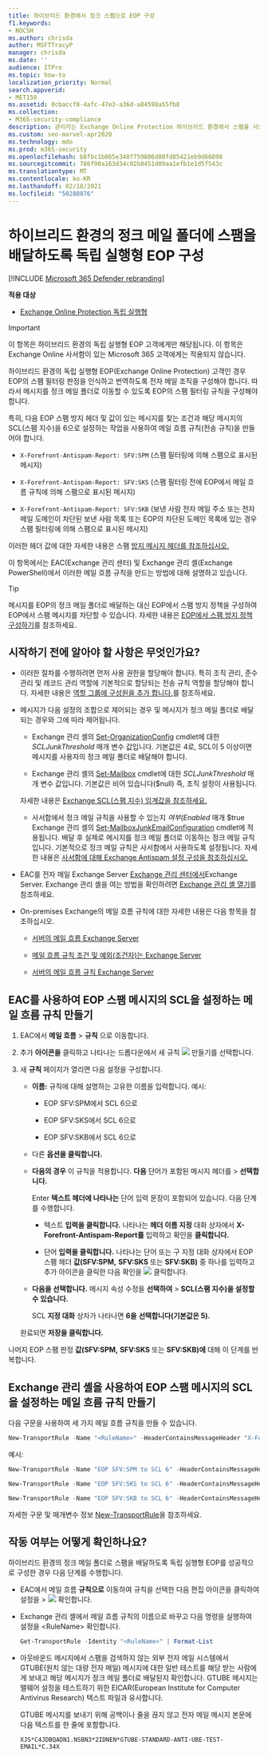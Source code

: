 ```yaml
---
title: 하이브리드 환경에서 정크 스팸으로 EOP 구성
f1.keywords:
- NOCSH
ms.author: chrisda
author: MSFTTracyP
manager: chrisda
ms.date: ''
audience: ITPro
ms.topic: how-to
localization_priority: Normal
search.appverid:
- MET150
ms.assetid: 0cbaccf8-4afc-47e3-a36d-a84598a55fb8
ms.collection:
- M365-security-compliance
description: 관리자는 Exchange Online Protection 하이브리드 환경에서 스팸을 사용자 정크 메일 폴더로 라우팅하는 방법을 배울 수 있습니다.
ms.custom: seo-marvel-apr2020
ms.technology: mdo
ms.prod: m365-security
ms.openlocfilehash: b8fbc1b065e348f759806d80fd85421eb9d66098
ms.sourcegitcommit: 786f90a163d34c02b8451d09aa1efb1e1d5f543c
ms.translationtype: MT
ms.contentlocale: ko-KR
ms.lasthandoff: 02/18/2021
ms.locfileid: "50288876"
---
```

# <a name="configure-standalone-eop-to-deliver-spam-to-the-junk-email-folder-in-hybrid-environments"></a>하이브리드 환경의 정크 메일 폴더에 스팸을 배달하도록 독립 실행형 EOP 구성

[!INCLUDE [Microsoft 365 Defender rebranding](../includes/microsoft-defender-for-office.md)]

**적용 대상**
-  [Exchange Online Protection 독립 실행형](exchange-online-protection-overview.md)

> [!IMPORTANT]
> 이 항목은 하이브리드 환경의 독립 실행형 EOP 고객에게만 해당됩니다. 이 항목은 Exchange Online 사서함이 있는 Microsoft 365 고객에게는 적용되지 않습니다.

하이브리드 환경의 독립 실행형 EOP(Exchange Online Protection) 고객인 경우 EOP의 스팸 필터링 판정을 인식하고 번역하도록 전자 메일 조직을 구성해야 합니다. 따라서 메시지를 정크 메일 폴더로 이동할 수 있도록 EOP의 스팸 필터링 규칙을 구성해야 합니다.

특히, 다음 EOP 스팸 방지 헤더 및 값이 있는 메시지를 찾는 조건과 해당 메시지의 SCL(스팸 지수)을 6으로 설정하는 작업을 사용하여 메일 흐름 규칙(전송 규칙)을 만들어야 합니다.

- `X-Forefront-Antispam-Report: SFV:SPM` (스팸 필터링에 의해 스팸으로 표시된 메시지)

- `X-Forefront-Antispam-Report: SFV:SKS` (스팸 필터링 전에 EOP에서 메일 흐름 규칙에 의해 스팸으로 표시된 메시지)

- `X-Forefront-Antispam-Report: SFV:SKB` (보낸 사람 전자 메일 주소 또는 전자 메일 도메인이 차단된 보낸 사람 목록 또는 EOP의 차단된 도메인 목록에 있는 경우 스팸 필터링에 의해 스팸으로 표시된 메시지)

이러한 헤더 값에 대한 자세한 내용은 스팸 [방지 메시지 헤더를 참조하십시오.](anti-spam-message-headers.md)

이 항목에서는 EAC(Exchange 관리 센터) 및 Exchange 관리 셸(Exchange PowerShell)에서 이러한 메일 흐름 규칙을 만드는 방법에 대해 설명하고 있습니다.

> [!TIP]
> 메시지를 EOP의 정크 메일 폴더로 배달하는 대신 EOP에서 스팸 방지 정책을 구성하여 EOP에서 스팸 메시지를 차단할 수 있습니다. 자세한 내용은 [EOP에서 스팸 방지 정책 구성하기](configure-your-spam-filter-policies.md)를 참조하세요.

## <a name="what-do-you-need-to-know-before-you-begin"></a>시작하기 전에 알아야 할 사항은 무엇인가요?

- 이러한 절차를 수행하려면 먼저 사용 권한을 할당해야 합니다. 특히 조직 관리, 준수  관리 및 레코드 관리 역할에 기본적으로 할당되는 전송 규칙 역할을 할당해야 합니다.   자세한 내용은 [역할 그룹에 구성원을 추가 합니다.](https://docs.microsoft.com/Exchange/permissions/role-group-members#add-members-to-a-role-group)를 참조하세요.

- 메시지가 다음 설정의 조합으로 제어되는 경우 및 메시지가 정크 메일 폴더로 배달되는 경우와 그에 따라 제어됩니다.

  - Exchange 관리 셸의 [Set-OrganizationConfig](https://docs.microsoft.com/powershell/module/exchange/set-organizationconfig) cmdlet에 대한 _SCLJunkThreshold_ 매개 변수 값입니다. 기본값은 4로, SCL이 5 이상이면 메시지를 사용자의 정크 메일 폴더로 배달해야 합니다.

  - Exchange 관리 셸의 [Set-Mailbox](https://docs.microsoft.com/powershell/module/exchange/set-mailbox) cmdlet에 대한 _SCLJunkThreshold_ 매개 변수 값입니다. 기본값은 비어 있습니다($null) 즉, 조직 설정이 사용됩니다.

  자세한 내용은 [Exchange SCL(스팸 지수) 임계값을 참조하세요.](https://docs.microsoft.com/Exchange/antispam-and-antimalware/antispam-protection/scl)

  - 사서함에서 정크 메일 규칙을 사용할 수 있는지 _여부(Enabled_ 매개 $true Exchange 관리 셸의 [Set-MailboxJunkEmailConfiguration](https://docs.microsoft.com/powershell/module/exchange/set-mailboxjunkemailconfiguration) cmdlet에 적용됩니다. 배달 후 실제로 메시지를 정크 메일 폴더로 이동하는 정크 메일 규칙입니다. 기본적으로 정크 메일 규칙은 사서함에서 사용하도록 설정됩니다. 자세한 내용은 [사서함에 대해 Exchange Antispam 설정 구성을 참조하십시오.](https://docs.microsoft.com/Exchange/antispam-and-antimalware/antispam-protection/configure-antispam-settings)

- EAC를 전자 메일 Exchange Server [Exchange 관리 센터에서](https://docs.microsoft.com/Exchange/architecture/client-access/exchange-admin-center)Exchange Server. Exchange 관리 셸을 여는 방법을 확인하려면 [Exchange 관리 셸 열기](https://docs.microsoft.com/powershell/exchange/open-the-exchange-management-shell)를 참조하세요.

- On-premises Exchange의 메일 흐름 규칙에 대한 자세한 내용은 다음 항목을 참조하십시오.

  - [서버의 메일 흐름 Exchange Server](https://docs.microsoft.com/Exchange/policy-and-compliance/mail-flow-rules/mail-flow-rules)

  - [메일 흐름 규칙 조건 및 예외(조건자)는 Exchange Server](https://docs.microsoft.com/Exchange/policy-and-compliance/mail-flow-rules/conditions-and-exceptions)

  - [서버의 메일 흐름 규칙 Exchange Server](https://docs.microsoft.com/Exchange/policy-and-compliance/mail-flow-rules/actions)

## <a name="use-the-eac-to-create-mail-flow-rules-that-set-the-scl-of-eop-spam-messages"></a>EAC를 사용하여 EOP 스팸 메시지의 SCL을 설정하는 메일 흐름 규칙 만들기

1. EAC에서 **메일 흐름** \> **규칙** 으로 이동합니다.

2. 추가 **아이콘을** 클릭하고 나타나는 드롭다운에서 새 규칙 ![ ](../../media/ITPro-EAC-AddIcon.png) 만들기를 선택합니다. 

3. 새 **규칙** 페이지가 열리면 다음 설정을 구성합니다.

   - **이름:** 규칙에 대해 설명하는 고유한 이름을 입력합니다. 예시:

     - EOP SFV:SPM에서 SCL 6으로

     - EOP SFV:SKS에서 SCL 6으로

     - EOP SFV:SKB에서 SCL 6으로

   - 다른 **옵션을 클릭합니다.**

   - **다음의 경우** 이 규칙을 적용합니다. **다음** 단어가 포함된 메시지 헤더를 \> **선택합니다.**

     Enter **텍스트 헤더에 나타나는** 단어 입력 문장이 포함되어 있습니다. 다음 단계를 수행합니다.

     - 텍스트 **입력을 클릭합니다.** 나타나는 **헤더 이름 지정** 대화 상자에서 **X-Forefront-Antispam-Report를** 입력하고 확인을 **클릭합니다.**

     - 단어 **입력을 클릭합니다.** 나타나는  단어 또는 구 지정 대화 상자에서 EOP 스팸 헤더 **값(SFV:SPM,** **SFV:SKS** 또는 **SFV:SKB)** 중 하나를 입력하고 추가 아이콘을 클릭한 다음 확인을  ![ ](../../media/ITPro-EAC-AddIcon.png) 클릭합니다. 

   - **다음을 선택합니다.** 메시지 속성 수정을 **선택하여** \> **SCL(스팸 지수)을 설정할 수 있습니다.**

     SCL **지정 대화** 상자가 나타나면 **6을** **선택합니다(기본값은 5).**

   완료되면 **저장을 클릭합니다.**

나머지 EOP 스팸 판정 **값(SFV:SPM,** **SFV:SKS** 또는 **SFV:SKB)에** 대해 이 단계를 반복합니다.

## <a name="use-the-exchange-management-shell-to-create-mail-flow-rules-that-set-the-scl-of-eop-spam-messages"></a>Exchange 관리 셸을 사용하여 EOP 스팸 메시지의 SCL을 설정하는 메일 흐름 규칙 만들기

다음 구문을 사용하여 세 가지 메일 흐름 규칙을 만들 수 있습니다.

```Powershell
New-TransportRule -Name "<RuleName>" -HeaderContainsMessageHeader "X-Forefront-Antispam-Report" -HeaderContainsWords "<EOPSpamFilteringVerdict>" -SetSCL 6
```

예시:

```Powershell
New-TransportRule -Name "EOP SFV:SPM to SCL 6" -HeaderContainsMessageHeader "X-Forefront-Antispam-Report" -HeaderContainsWords "SFV:SPM" -SetSCL 6
```

```Powershell
New-TransportRule -Name "EOP SFV:SKS to SCL 6" -HeaderContainsMessageHeader "X-Forefront-Antispam-Report" -HeaderContainsWords "SFV:SKS" -SetSCL 6
```

```Powershell
New-TransportRule -Name "EOP SFV:SKB to SCL 6" -HeaderContainsMessageHeader "X-Forefront-Antispam-Report" -HeaderContainsWords "SFV:SKB" -SetSCL 6
```

자세한 구문 및 매개변수 정보 [New-TransportRule](https://docs.microsoft.com/powershell/module/exchange/new-transportrule)을 참조하세요.

## <a name="how-do-you-know-this-worked"></a>작동 여부는 어떻게 확인하나요?

하이브리드 환경의 정크 메일 폴더로 스팸을 배달하도록 독립 실행형 EOP를 성공적으로 구성한 경우 다음 단계를 수행합니다.

- EAC에서 메일 흐름 **규칙으로** 이동하여 규칙을 선택한 다음 편집 아이콘을 클릭하여 설정을 \>   ![ ](../../media/ITPro-EAC-EditIcon.png) 확인합니다.

- Exchange 관리 셸에서 메일 흐름 규칙의 이름으로 바꾸고 다음 명령을 실행하여 설정을 \<RuleName\> 확인합니다.

  ```powershell
  Get-TransportRule -Identity "<RuleName>" | Format-List
  ```

- 아웃바운드 메시지에서 스팸을 검색하지 않는 외부 전자 메일 시스템에서 GTUBE(원치 않는 대량 전자 메일) 메시지에 대한 일반 테스트를 해당 받는 사람에게 보내고 해당 메시지가 정크 메일 폴더로 배달된지 확인합니다. GTUBE 메시지는 맬웨어 설정을 테스트하기 위한 EICAR(European Institute for Computer Antivirus Research) 텍스트 파일과 유사합니다.

  GTUBE 메시지를 보내기 위해 공백이나 줄을 끊지 않고 전자 메일 메시지 본문에 다음 텍스트를 한 줄에 포함합니다.

  ```text
  XJS*C4JDBQADN1.NSBN3*2IDNEN*GTUBE-STANDARD-ANTI-UBE-TEST-EMAIL*C.34X
  ```
